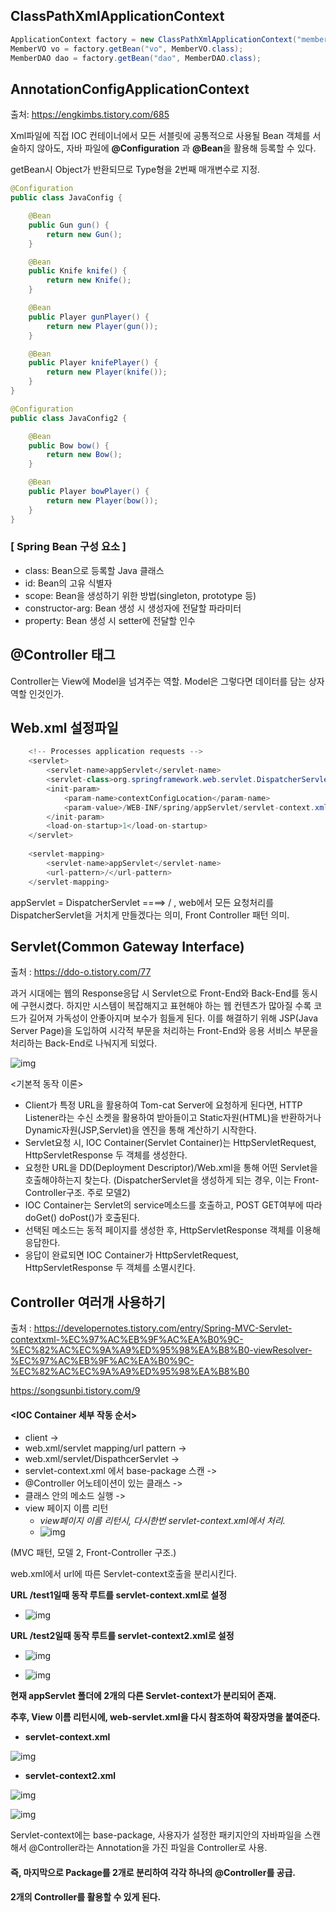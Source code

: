 ## ClassPathXmlApplicationContext

```java
ApplicationContext factory = new ClassPathXmlApplicationContext("member/member.xml");
MemberVO vo = factory.getBean("vo", MemberVO.class);
MemberDAO dao = factory.getBean("dao", MemberDAO.class);
```

## AnnotationConfigApplicationContext

출처: https://engkimbs.tistory.com/685 

Xml파일에 직접 IOC 컨테이너에서 모든 서블릿에 공통적으로 사용될 Bean 객체를 서술하지 않아도, 자바 파일에 **@Configuration** 과 **@Bean**을 활용해 등록할 수 있다.

getBean시 Object가 반환되므로 Type형을 2번째 매개변수로 지정.

```java
@Configuration
public class JavaConfig {

    @Bean
    public Gun gun() {
        return new Gun();
    }

    @Bean
    public Knife knife() {
        return new Knife();
    }

    @Bean
    public Player gunPlayer() {
        return new Player(gun());
    }

    @Bean
    public Player knifePlayer() {
        return new Player(knife());
    }
}
```

```java
@Configuration
public class JavaConfig2 {

    @Bean
    public Bow bow() {
        return new Bow();
    }

    @Bean
    public Player bowPlayer() {
        return new Player(bow());
    }
}
```

### **[ Spring Bean 구성 요소 ]**

- class: Bean으로 등록할 Java 클래스 
- id: Bean의 고유 식별자 
- scope: Bean을 생성하기 위한 방법(singleton, prototype 등) 
- constructor-arg: Bean 생성 시 생성자에 전달할 파라미터 
- property: Bean 생성 시 setter에 전달할 인수 

## @Controller 태그

Controller는 View에 Model을 넘겨주는 역할. Model은 그렇다면 데이터를 담는 상자역할 인것인가.

## Web.xml 설정파일

```java
	<!-- Processes application requests -->
	<servlet>
		<servlet-name>appServlet</servlet-name>
		<servlet-class>org.springframework.web.servlet.DispatcherServlet</servlet-class>
		<init-param>
			<param-name>contextConfigLocation</param-name>
			<param-value>/WEB-INF/spring/appServlet/servlet-context.xml</param-value>
		</init-param>
		<load-on-startup>1</load-on-startup>
	</servlet>
		
	<servlet-mapping>
		<servlet-name>appServlet</servlet-name>
		<url-pattern>/</url-pattern>
	</servlet-mapping>
```

appServlet = DispatcherServlet ====> / , web에서 모든 요청처리를 DispatcherServlet을 거치게 만들겠다는 의미, Front Controller 패턴 의미.

## Servlet(Common Gateway Interface)

출처 : https://ddo-o.tistory.com/77

과거 시대에는 웹의 Response응답 시 Servlet으로 Front-End와 Back-End를 동시에 구현시켰다. 하지만 시스템이 복잡해지고 표현해야 하는 웹 컨텐츠가 많아질 수록 코드가 길어져 가독성이 안좋아지며 보수가 힘들게 된다. 이를 해결하기 위해 JSP(Java Server Page)을 도입하여 시각적 부문을 처리하는 Front-End와 응용 서비스 부문을 처리하는 Back-End로 나눠지게 되었다.

![img](D:\BackEnd\213016405459E2CF3A)

<기본적 동작 이론>

* Client가 특정 URL을 활용하여 Tom-cat Server에 요청하게 된다면,  HTTP Listener라는 수신 소켓을 활용하여 받아들이고 Static자원(HTML)을 반환하거나 Dynamic자원(JSP,Servlet)을 엔진을 통해 계산하기 시작한다.
* Servlet요청 시, IOC Container(Servlet Container)는 HttpServletRequest, HttpServletResponse 두 객체를 생성한다.
* 요청한  URL을 DD(Deployment Descriptor)/Web.xml을 통해 어떤 Servlet을 호출해야하는지 찾는다. (DispatcherServlet을 생성하게 되는 경우, 이는 Front-Controller구조. 주로 모델2)
* IOC Container는 Servlet의 service메소드를 호출하고, POST GET여부에 따라 doGet() doPost()가 호출된다.
* 선택된 메소드는 동적 페이지를 생성한 후, HttpServletResponse 객체를 이용해 응답한다.
* 응답이 완료되면 IOC Container가 HttpServletRequest, HttpServletResponse 두 객체를 소멸시킨다.

## Controller 여러개 사용하기

출처 : https://developernotes.tistory.com/entry/Spring-MVC-Servlet-contextxml-%EC%97%AC%EB%9F%AC%EA%B0%9C-%EC%82%AC%EC%9A%A9%ED%95%98%EA%B8%B0-viewResolver-%EC%97%AC%EB%9F%AC%EA%B0%9C-%EC%82%AC%EC%9A%A9%ED%95%98%EA%B8%B0

https://songsunbi.tistory.com/9

#### <IOC Container 세부 작동 순서>

* client -> 
* web.xml/servlet mapping/url pattern ->
*  web.xml/servlet/DispathcerServlet -> 
* servlet-context.xml 에서 base-package 스캔 ->
*  @Controller 어노테이션이 있는 클래스 -> 
* 클래스 안의 메소드 실행 -> 
* view 페이지 이름 리턴  
  * *view페이지 이름 리턴시, 다시한번 servlet-context.xml에서 처리.*
  * ![img](D:\BackEnd\99584F355B5AA9DD16)

(MVC 패턴, 모델 2, Front-Controller 구조.)

web.xml에서 url에 따른 Servlet-context호출을 분리시킨다.

**URL /test1일때 동작 루트를 servlet-context.xml로 설정**

* ![img](D:\BackEnd\99816A375B4450C107)

**URL /test2일때 동작 루트를 servlet-context2.xml로 설정**

* ![img](D:\BackEnd\99A8BB345B4450C12E)

* ![img](D:\BackEnd\995630335B4450BF30)

**현재 appServlet 폴더에 2개의 다른 Servlet-context가 분리되어 존재.**

**추후, View 이름 리턴시에, web-servlet.xml을 다시 참조하여 확장자명을 붙여준다.**

* **servlet-context.xml**

![img](D:\BackEnd\9946DA345B4450C20A)

* **servlet-context2.xml**

![img](D:\BackEnd\997BEE3F5B4450C20C)



![img](D:\BackEnd\99CE6F455B5A891B26)

Servlet-context에는 base-package, 사용자가 설정한 패키지안의 자바파일을 스캔해서 @Controller라는 Annotation을 가진 파일을 Controller로 사용.

#### 즉, 마지막으로 Package를 2개로 분리하여 각각 하나의 @Controller를 공급.

**2개의 Controller를 활용할 수 있게 된다.**

